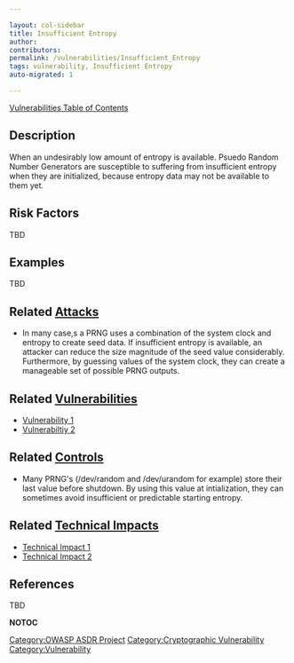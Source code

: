 ```yaml
---

layout: col-sidebar
title: Insufficient Entropy
author: 
contributors: 
permalink: /vulnerabilities/Insufficient_Entropy
tags: vulnerability, Insufficient Entropy
auto-migrated: 1

---
```


[Vulnerabilities Table of Contents](ASDR_TOC_Vulnerabilities "wikilink")

## Description

When an undesirably low amount of entropy is available. Psuedo Random
Number Generators are susceptible to suffering from insufficient entropy
when they are initialized, because entropy data may not be available to
them yet.

## Risk Factors

TBD

## Examples

TBD

## Related [Attacks](Attacks "wikilink")

  - In many case,s a PRNG uses a combination of the system clock and
    entropy to create seed data. If insufficient entropy is available,
    an attacker can reduce the size magnitude of the seed value
    considerably. Furthermore, by guessing values of the system clock,
    they can create a manageable set of possible PRNG outputs.

## Related [Vulnerabilities](https://owasp.org/www-community/vulnerabilities/)

  - [Vulnerability 1](Vulnerability_1 "wikilink")
  - [Vulnerabiltiy 2](Vulnerabiltiy_2 "wikilink")

## Related [Controls](https://owasp.org/www-community/controls/)

  - Many PRNG's (/dev/random and /dev/urandom for example) store their
    last value before shutdown. By using this value at intialization,
    they can sometimes avoid insufficient or predictable starting
    entropy.

## Related [Technical Impacts](Technical_Impacts "wikilink")

  - [Technical Impact 1](Technical_Impact_1 "wikilink")
  - [Technical Impact 2](Technical_Impact_2 "wikilink")

## References

TBD

__NOTOC__

[Category:OWASP ASDR Project](Category:OWASP_ASDR_Project "wikilink")
[Category:Cryptographic
Vulnerability](Category:Cryptographic_Vulnerability "wikilink")
[Category:Vulnerability](Category:Vulnerability "wikilink")